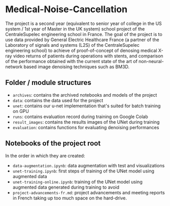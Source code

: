 # Medical-Noise-Cancellation
The project is a second year (equivalent to senior year of college in the US system / 1st year of Master in the UK 
system) school project of the CentraleSupelec engineering school in France. 
The goal of the project is to use data provided by General Electric Healthcare France (a partner of the Laboratory of 
signals and systems (L2S) of the CentraleSupelec engineering school) to achieve of proof-of-concept of denosing medical 
X-ray video returns of patients during operations with stents, and comparison of the performance obtained with the 
current state of the art of non-neural-network based image denoising techniques such as BM3D.

## Folder / module structures
- `archives`: contains the archived notebooks and models of the project
- `data`: contains the data used for the project
- `unet`: contains our u-net implementation that's suited for batch training on GPU
- `runs`: contains evaluation record during training on Google Colab
- `result_images`: contains the results images of the UNet during training
- `evaluation`: contains functions for evaluating denoising performances

## Notebooks of the project root
In the order in which they are created:
- `data-augmentation.ipynb`: data augmentation with test and visualizations
- `unet-training.ipynb`: first steps of training of the UNet model using augmented data
- `unet-training-online.ipynb`: training of the UNet model using augmented data generated during training to avoid
- `project-advancements-fr.md`: project advancements and meeting reports in French
taking up too much space on the hard-drive.
